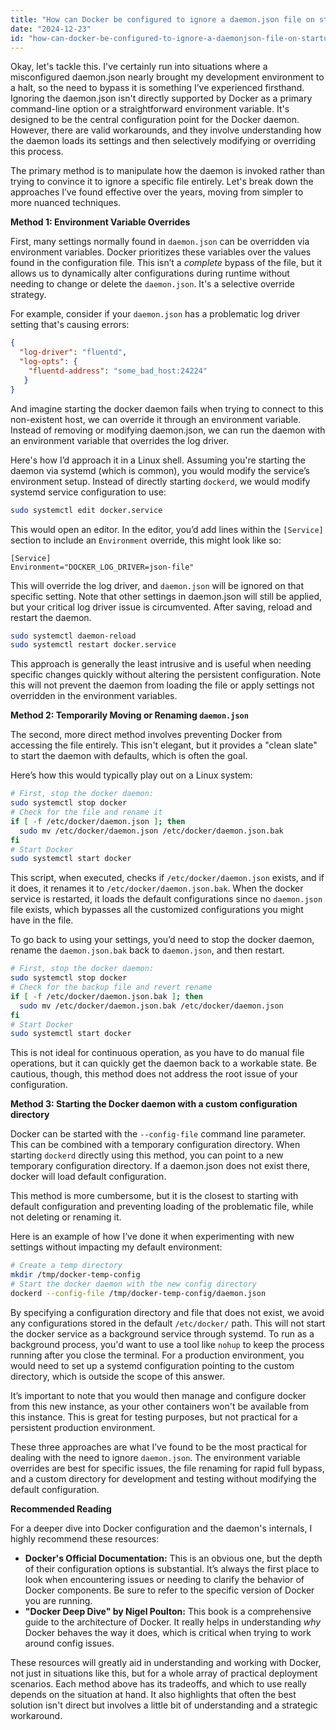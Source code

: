 ```yaml
---
title: "How can Docker be configured to ignore a daemon.json file on startup?"
date: "2024-12-23"
id: "how-can-docker-be-configured-to-ignore-a-daemonjson-file-on-startup"
---
```


Okay, let's tackle this. I've certainly run into situations where a misconfigured daemon.json nearly brought my development environment to a halt, so the need to bypass it is something I’ve experienced firsthand. Ignoring the daemon.json isn't directly supported by Docker as a primary command-line option or a straightforward environment variable. It's designed to be the central configuration point for the Docker daemon. However, there are valid workarounds, and they involve understanding how the daemon loads its settings and then selectively modifying or overriding this process.

The primary method is to manipulate how the daemon is invoked rather than trying to convince it to ignore a specific file entirely. Let's break down the approaches I’ve found effective over the years, moving from simpler to more nuanced techniques.

**Method 1: Environment Variable Overrides**

First, many settings normally found in `daemon.json` can be overridden via environment variables. Docker prioritizes these variables over the values found in the configuration file. This isn’t a *complete* bypass of the file, but it allows us to dynamically alter configurations during runtime without needing to change or delete the `daemon.json`. It's a selective override strategy.

For example, consider if your `daemon.json` has a problematic log driver setting that's causing errors:

```json
{
  "log-driver": "fluentd",
  "log-opts": {
    "fluentd-address": "some_bad_host:24224"
   }
}
```

And imagine starting the docker daemon fails when trying to connect to this non-existent host, we can override it through an environment variable. Instead of removing or modifying daemon.json, we can run the daemon with an environment variable that overrides the log driver.

Here's how I’d approach it in a Linux shell. Assuming you're starting the daemon via systemd (which is common), you would modify the service’s environment setup. Instead of directly starting `dockerd`, we would modify systemd service configuration to use:

```bash
sudo systemctl edit docker.service
```
This would open an editor. In the editor, you’d add lines within the `[Service]` section to include an `Environment` override, this might look like so:
```
[Service]
Environment="DOCKER_LOG_DRIVER=json-file"
```
This will override the log driver, and `daemon.json` will be ignored on that specific setting. Note that other settings in daemon.json will still be applied, but your critical log driver issue is circumvented.
After saving, reload and restart the daemon.
```bash
sudo systemctl daemon-reload
sudo systemctl restart docker.service
```

This approach is generally the least intrusive and is useful when needing specific changes quickly without altering the persistent configuration. Note this will not prevent the daemon from loading the file or apply settings not overridden in the environment variables.

**Method 2: Temporarily Moving or Renaming `daemon.json`**

The second, more direct method involves preventing Docker from accessing the file entirely. This isn't elegant, but it provides a "clean slate" to start the daemon with defaults, which is often the goal.

Here’s how this would typically play out on a Linux system:

```bash
# First, stop the docker daemon:
sudo systemctl stop docker
# Check for the file and rename it
if [ -f /etc/docker/daemon.json ]; then
  sudo mv /etc/docker/daemon.json /etc/docker/daemon.json.bak
fi
# Start Docker
sudo systemctl start docker
```

This script, when executed, checks if `/etc/docker/daemon.json` exists, and if it does, it renames it to `/etc/docker/daemon.json.bak`. When the docker service is restarted, it loads the default configurations since no `daemon.json` file exists, which bypasses all the customized configurations you might have in the file.

To go back to using your settings, you’d need to stop the docker daemon, rename the `daemon.json.bak` back to `daemon.json`, and then restart.

```bash
# First, stop the docker daemon:
sudo systemctl stop docker
# Check for the backup file and revert rename
if [ -f /etc/docker/daemon.json.bak ]; then
  sudo mv /etc/docker/daemon.json.bak /etc/docker/daemon.json
fi
# Start Docker
sudo systemctl start docker
```

This is not ideal for continuous operation, as you have to do manual file operations, but it can quickly get the daemon back to a workable state. Be cautious, though, this method does not address the root issue of your configuration.

**Method 3: Starting the Docker daemon with a custom configuration directory**

Docker can be started with the `--config-file` command line parameter. This can be combined with a temporary configuration directory. When starting `dockerd` directly using this method, you can point to a new temporary configuration directory. If a daemon.json does not exist there, docker will load default configuration.

This method is more cumbersome, but it is the closest to starting with default configuration and preventing loading of the problematic file, while not deleting or renaming it.

Here is an example of how I’ve done it when experimenting with new settings without impacting my default environment:
```bash
# Create a temp directory
mkdir /tmp/docker-temp-config
# Start the docker daemon with the new config directory
dockerd --config-file /tmp/docker-temp-config/daemon.json
```

By specifying a configuration directory and file that does not exist, we avoid any configurations stored in the default `/etc/docker/` path. This will not start the docker service as a background service through systemd. To run as a background process, you'd want to use a tool like `nohup` to keep the process running after you close the terminal. For a production environment, you would need to set up a systemd configuration pointing to the custom directory, which is outside the scope of this answer.

It’s important to note that you would then manage and configure docker from this new instance, as your other containers won't be available from this instance. This is great for testing purposes, but not practical for a persistent production environment.

These three approaches are what I’ve found to be the most practical for dealing with the need to ignore `daemon.json`. The environment variable overrides are best for specific issues, the file renaming for rapid full bypass, and a custom directory for development and testing without modifying the default configuration.

**Recommended Reading**

For a deeper dive into Docker configuration and the daemon's internals, I highly recommend these resources:

*   **Docker's Official Documentation:** This is an obvious one, but the depth of their configuration options is substantial. It’s always the first place to look when encountering issues or needing to clarify the behavior of Docker components. Be sure to refer to the specific version of Docker you are running.
*   **"Docker Deep Dive" by Nigel Poulton:** This book is a comprehensive guide to the architecture of Docker. It really helps in understanding *why* Docker behaves the way it does, which is critical when trying to work around config issues.

These resources will greatly aid in understanding and working with Docker, not just in situations like this, but for a whole array of practical deployment scenarios. Each method above has its tradeoffs, and which to use really depends on the situation at hand. It also highlights that often the best solution isn't direct but involves a little bit of understanding and a strategic workaround.
